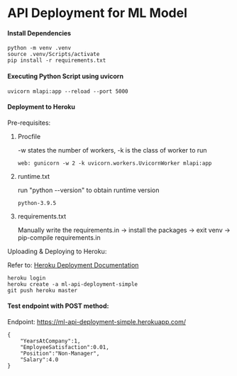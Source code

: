 # API Deployment for ML Model

#### Install Dependencies
```
python -m venv .venv
source .venv/Scripts/activate
pip install -r requirements.txt
```

#### Executing Python Script using uvicorn

```
uvicorn mlapi:app --reload --port 5000
```


#### Deployment to Heroku
Pre-requisites:
1. Procfile
    <p>-w states the number of workers, -k is the class of worker to run</p>

    ```
    web: gunicorn -w 2 -k uvicorn.workers.UvicornWorker mlapi:app
    ```
2. runtime.txt
    <p> run "python --version" to obtain runtime version

    ```
    python-3.9.5
    ```
3. requirements.txt
    <p> Manually write the requirements.in -> install the packages -> exit venv -> pip-compile requirements.in</p>

Uploading & Deploying to Heroku:

Refer to: [Heroku Deployment Documentation](https://devcenter.heroku.com/articles/git)
```
heroku login
heroku create -a ml-api-deployment-simple
git push heroku master
```

#### Test endpoint with POST method:

Endpoint: https://ml-api-deployment-simple.herokuapp.com/
```
{
    "YearsAtCompany":1,
    "EmployeeSatisfaction":0.01,
    "Position":"Non-Manager",
    "Salary":4.0
}
```